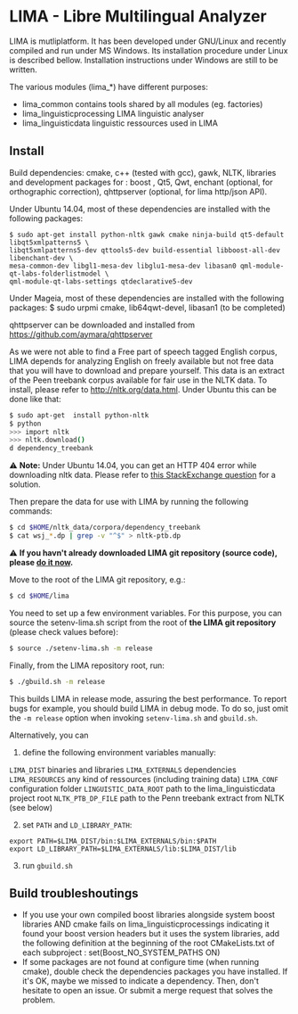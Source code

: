 # LIMA - Libre Multilingual Analyzer

LIMA is mutliplatform. It has been developed under GNU/Linux and recently 
compiled and run under MS Windows. Its installation procedure under Linux
is described bellow. Installation instructions under Windows are still to be 
written.

The various modules (lima_*) have different purposes:

 * lima_common
    contains tools shared by all modules (eg. factories)
 * lima_linguisticprocessing
    LIMA linguistic analyser
 * lima_linguisticdata
    linguistic ressources used in LIMA

## Install

Build dependencies: cmake, c++ (tested with gcc), gawk, NLTK, libraries and 
development packages for : boost , Qt5, Qwt, enchant (optional, for  
orthographic correction), qhttpserver (optional, for lima http/json API).

Under Ubuntu 14.04, most of these dependencies are installed with the following packages:
```
$ sudo apt-get install python-nltk gawk cmake ninja-build qt5-default libqt5xmlpatterns5 \
libqt5xmlpatterns5-dev qttools5-dev build-essential libboost-all-dev libenchant-dev \
mesa-common-dev libgl1-mesa-dev libglu1-mesa-dev libasan0 qml-module-qt-labs-folderlistmodel \
qml-module-qt-labs-settings qtdeclarative5-dev
```
Under Mageia, most of these dependencies are installed with the following 
packages:
$ sudo urpmi cmake, lib64qwt-devel, libasan1 (to be completed)

qhttpserver can be downloaded and installed from 
https://github.com/aymara/qhttpserver

As we were not able to find a Free part of speech tagged English corpus, LIMA 
depends for analyzing English on freely available but not free data that you 
will have to download and prepare yourself. This data is an extract of the Peen 
treebank corpus available for fair use in the NLTK data. To install, please 
refer to http://nltk.org/data.html. Under Ubuntu this can be  done like that:
```bash
$ sudo apt-get  install python-nltk
$ python
>>> import nltk
>>> nltk.download()
d dependency_treebank
```

:warning: **Note:** Under Ubuntu 14.04, you can get an HTTP 404 error while downloading nltk data. Please refer to [this StackExchange question](http://askubuntu.com/questions/527388/python-nltk-on-ubuntu-12-04-lts-nltk-downloadbrown-results-in-html-error-40) for a solution.


Then prepare the data for use with LIMA by running the following commands:

```bash
$ cd $HOME/nltk_data/corpora/dependency_treebank
$ cat wsj_*.dp | grep -v "^$" > nltk-ptb.dp
```

:warning: **If you havn't already downloaded LIMA git repository (source code), please [do it now](https://github.com/aymara/lima.git).**

Move to the root of the LIMA  git repository, e.g.:
```bash
$ cd $HOME/lima
```

You need to set up a few environment variables. For this purpose, you can 
source the setenv-lima.sh script from the root of **the LIMA git repository** (please check 
values before):
```bash
$ source ./setenv-lima.sh -m release
```

Finally, from the LIMA repository root, run:
```bash
$ ./gbuild.sh -m release
```

This builds LIMA in release mode, assuring the best performance. To report bugs for example, you should build LIMA in debug mode. To do so, just omit the `-m release` option when invoking `setenv-lima.sh` and `gbuild.sh`. 

Alternatively, you can 

1. define the following environment variables manually:

`LIMA_DIST`             binaries and libraries
`LIMA_EXTERNALS`        dependencies
`LIMA_RESOURCES`        any kind of ressources (including training data)
`LIMA_CONF`             configuration folder
`LINGUISTIC_DATA_ROOT`  path to the lima_linguisticdata project root
`NLTK_PTB_DP_FILE`      path to the Penn treebank extract from NLTK (see below)

2. set `PATH` and `LD_LIBRARY_PATH`:

```
export PATH=$LIMA_DIST/bin:$LIMA_EXTERNALS/bin:$PATH
export LD_LIBRARY_PATH=$LIMA_EXTERNALS/lib:$LIMA_DIST/lib
```

3. run `gbuild.sh` 

## Build troubleshoutings

* If you use your own compiled boost libraries alongside system boost libraries 
AND cmake fails on lima_linguisticprocessings indicating it found your boost 
version headers but it uses the system libraries, add the following definition 
at the beginning of the root CMakeLists.txt of each subproject : 
set(Boost_NO_SYSTEM_PATHS ON)
* If some packages are not found at configure time (when running cmake), double check the dependencies packages you have installed. If it's OK, maybe we missed to indicate a dependency. Then, don't hesitate to open an issue. Or submit a merge request that solves the problem.


